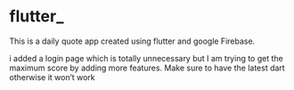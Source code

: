 # flutter_

This is a daily quote app created using flutter and google Firebase. 

i added a login page which is totally unnecessary but I am trying to get the maximum score by adding more features.
Make sure to have the latest dart otherwise it won’t work
